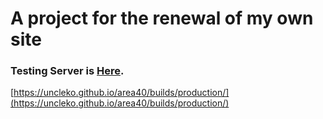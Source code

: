 # A project for the renewal of my own site

### Testing Server is [Here](https://uncleko.github.io/area40/builds/production/).

[https://uncleko.github.io/area40/builds/production/](https://uncleko.github.io/area40/builds/production/)
